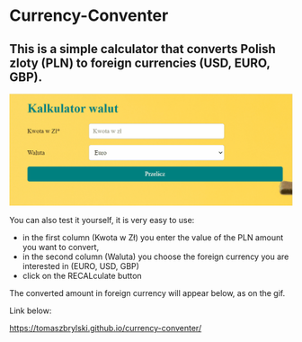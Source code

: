 # Currency-Conventer

## This is a simple calculator that converts Polish zloty (PLN) to foreign currencies (USD, EURO, GBP).

![Conventer](images/currency.gif)

You can also test it yourself, it is very easy to use:
- in the first column (Kwota w Zł) you enter the value of the PLN amount you want to convert,
- in the second column (Waluta) you choose the foreign currency you are interested in (EURO, USD, GBP)
- click on the RECALculate button

The converted amount in foreign currency will appear below, as on the gif.

Link below:

https://tomaszbrylski.github.io/currency-conventer/
